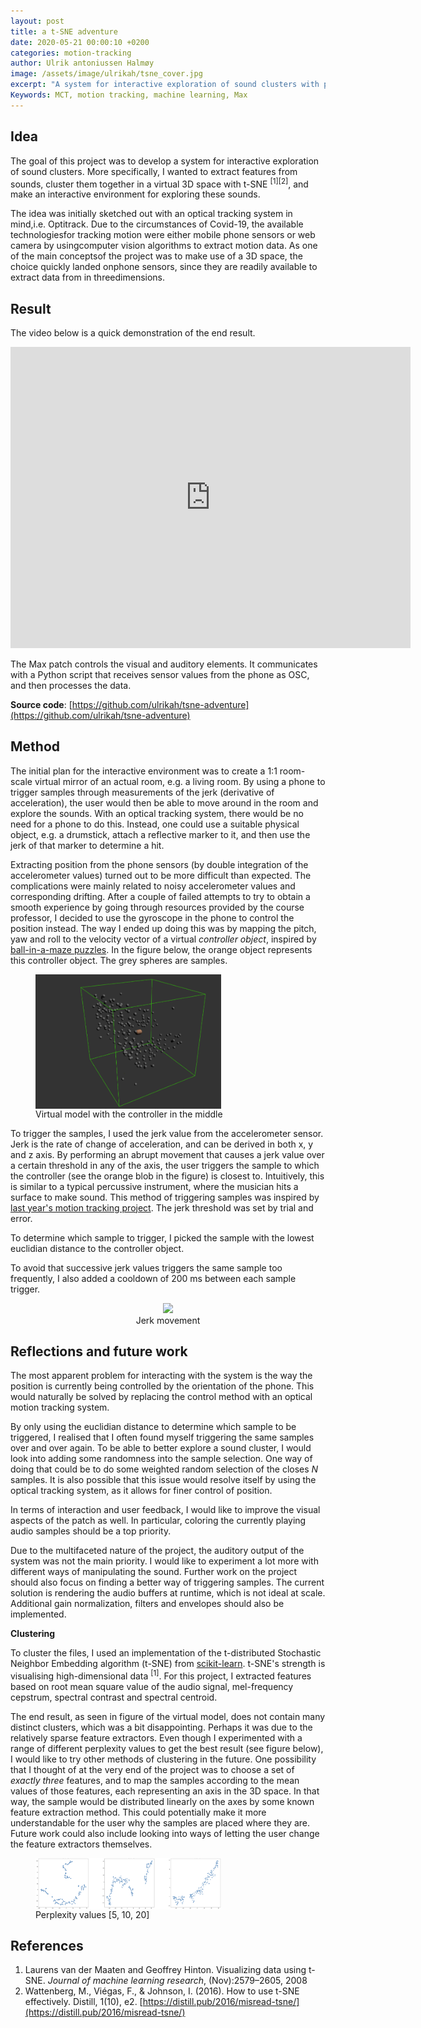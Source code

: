 ```yaml
---
layout: post
title: a t-SNE adventure
date: 2020-05-21 00:00:10 +0200
categories: motion-tracking
author: Ulrik antoniussen Halmøy
image: /assets/image/ulrikah/tsne_cover.jpg
excerpt: "A system for interactive exploration of sound clusters with phone sensors"
Keywords: MCT, motion tracking, machine learning, Max
---
```


## Idea

The goal of this project was to develop a system for interactive exploration of sound clusters. More specifically, I wanted to extract features from sounds, cluster them together in a virtual 3D space with t-SNE <sup>[1][2]</sup>, and make an interactive environment for exploring these sounds.

The idea was initially sketched out with an optical tracking system in mind,i.e. Optitrack. Due to the circumstances of Covid-19, the available technologiesfor tracking motion were either mobile phone sensors or web camera by usingcomputer vision algorithms to extract motion data. As one of the main conceptsof the project was to make use of a 3D space, the choice quickly landed onphone sensors, since they are readily available to extract data from in threedimensions.

## Result

The video below is a quick demonstration of the end result.

<iframe src="https://player.vimeo.com/video/418516597" width="640" height="482" frameborder="0" allow="autoplay; fullscreen" allowfullscreen>
</iframe>

The Max patch controls the visual and auditory elements. It communicates with a Python script that receives sensor values from the phone as OSC, and then processes the data.

**Source code**: [https://github.com/ulrikah/tsne-adventure](https://github.com/ulrikah/tsne-adventure)

## Method

The initial plan for the interactive environment was to create a 1:1 room-scale virtual mirror of an actual room, e.g. a living room. By using a phone to trigger samples through measurements of the jerk (derivative of acceleration), the user would then be able to move around in the room and explore the sounds. With an optical tracking system, there would be no need for a phone to do this. Instead, one could use a suitable physical object, e.g. a drumstick, attach a reflective marker to it, and then use the jerk of that marker to determine a hit.

Extracting position from the phone sensors (by double integration of the accelerometer values) turned out to be more difficult than expected. The complications were mainly related to noisy accelerometer values and corresponding drifting. After a couple of failed attempts to try to obtain a smooth experience by going through resources provided by the course professor, I decided to use the gyroscope in the phone to control the position instead. The way I ended up doing this was by mapping the pitch, yaw and roll to the velocity vector of a virtual *controller object*, inspired by [ball-in-a-maze puzzles](https://en.wikipedia.org/wiki/Ball-in-a-maze_puzzle). In the figure below, the orange object represents this controller object. The grey spheres are samples.

<figure>
    <img src="/assets/image/ulrikah/tsne_cover.jpg" width="70%" align="center" />
    <figcaption>Virtual model with the controller in the middle</figcaption>
</figure>

To trigger the samples, I used the jerk value from the accelerometer sensor. Jerk is the rate of change of acceleration, and can be derived in both x, y and z axis. By performing an abrupt movement that causes a jerk value over a certain threshold in any of the axis, the user triggers the sample to which the controller (see the orange blob in the figure) is closest to. Intuitively, this is similar to a typical percussive instrument, where the musician hits a surface to make sound. This method of triggering samples was inspired by [last year's motion tracking project](https://mct-master.github.io/motion-tracking/2019/04/24/How-music-related-motion-tracking-can-sound.html). The jerk threshold was set by trial and error.

To determine which sample to trigger, I picked the sample with the lowest euclidian distance to the controller object.

To avoid that successive jerk values triggers the same sample too frequently, I also added a cooldown of 200 ms between each sample trigger.

<figure align="middle">
   <img src="https://drive.google.com/uc?export=view&amp;id=1Rr27mY5PxZa5s01Ib1_nuVA3ez9bAUIS" width="auto" height="auto"/>
   <figcaption>Jerk movement</figcaption>
</figure>

## Reflections and future work

The most apparent problem for interacting with the system is the way the position is currently being controlled by the orientation of the phone. This would naturally be solved by replacing the control method with an optical motion tracking system.

By only using the euclidian distance to determine which sample to be triggered, I realised that I often found myself triggering the same samples over and over again. To be able to better explore a sound cluster, I would look into adding some randomness into the sample selection. One way of doing that could be to do some weighted random selection of the closes *N* samples. It is also possible that this issue would resolve itself by using the optical tracking system, as it allows for finer control of position.

In terms of interaction and user feedback, I would like to improve the visual aspects of the patch as well. In particular, coloring the currently playing audio samples should be a top priority.

Due to the multifaceted nature of the project, the auditory output of the system was not the main priority. I would like to experiment a lot more with different ways of manipulating the sound. Further work on the project should also focus on finding a better way of triggering samples. The current solution is rendering the audio buffers at runtime, which is not ideal at scale. Additional gain normalization, filters and envelopes should also be implemented.

**Clustering**

To cluster the files, I used an implementation of the t-distributed Stochastic Neighbor Embedding algorithm (t-SNE) from [scikit-learn](https://scikit-learn.org/stable/modules/generated/sklearn.manifold.TSNE.html). t-SNE's strength is visualising high-dimensional data <sup>[1]</sup>. For this project, I extracted features based on root mean square value of the audio signal, mel-frequency cepstrum, spectral contrast and spectral centroid.

The end result, as seen in figure of the virtual model, does not contain many distinct clusters, which was a bit disappointing. Perhaps it was due to the relatively sparse feature extractors. Even though I experimented with a range of different perplexity values to get the best result (see figure below), I would like to try other methods of clustering in the future. One possibility that I thought of at the very end of the project was to choose a set of *exactly three* features, and to map the samples according to the mean values of those features, each representing an axis in the 3D space. In that way, the sample would be distributed linearly on the axes by some known feature extraction method. This could potentially make it more understandable for the user why the samples are placed where they are. Future work could also include looking into ways of letting the user change the feature extractors themselves.

<figure>
    <img src="/assets/image/ulrikah/tsne_perplexity.png" width="70%" align="center" />
    <figcaption>Perplexity values [5, 10, 20]</figcaption>
</figure>

## References

1. Laurens van der Maaten and Geoffrey Hinton. Visualizing data using t-SNE. *Journal of machine learning research*, (Nov):2579–2605, 2008
2. Wattenberg, M., Viégas, F., & Johnson, I. (2016). How to use t-SNE effectively. Distill, 1(10), e2. [https://distill.pub/2016/misread-tsne/](https://distill.pub/2016/misread-tsne/)
